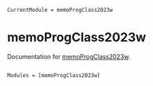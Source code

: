 ```@meta
CurrentModule = memoProgClass2023w
```

# memoProgClass2023w

Documentation for [memoProgClass2023w](https://github.com/hsugawa8651/memoProgClass2023w.jl).

```@index
```

```@autodocs
Modules = [memoProgClass2023w]
```
